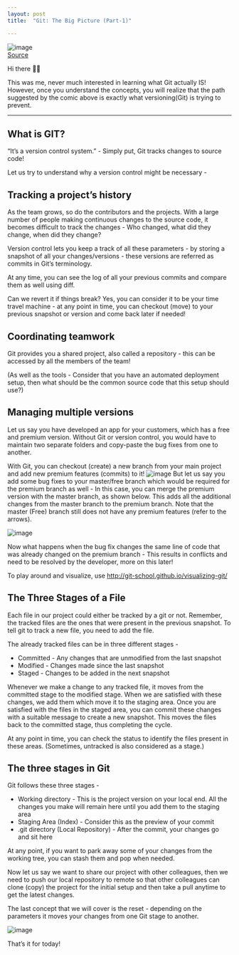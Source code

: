 ```yaml
---
layout: post
title:  "Git: The Big Picture (Part-1)"

---
```


![image](https://user-images.githubusercontent.com/10815402/139592396-79c922e3-70c2-4054-aeb1-df3fcc07aec0.png)\
[Source](https://imgs.xkcd.com/comics/git.png)

Hi there 👋🏽

This was me, never much interested in learning what Git actually IS! However, once you understand the concepts, you will realize that the path suggested by the comic above is exactly what versioning(Git) is trying to prevent.

---

## What is GIT?
“It’s a version control system.” - Simply put, Git tracks changes to source code!

Let us try to understand why a version control might be necessary -

## Tracking a project’s history
As the team grows, so do the contributors and the projects. With a large number of people making continuous changes to the source code, it becomes difficult to track the changes - Who changed, what did they change, when did they change?

Version control lets you keep a track of all these parameters - by storing a snapshot of all your changes/versions - these versions are referred as commits in Git’s terminology.

At any time, you can see the log of all your previous commits and compare them as well using diff.

Can we revert it if things break? Yes, you can consider it to be your time travel machine - at any point in time, you can checkout (move) to your previous snapshot or version and come back later if needed!

## Coordinating teamwork
Git provides you a shared project, also called a repository - this can be accessed by all the members of the team!

(As well as the tools - Consider that you have an automated deployment setup, then what should be the common source code that this setup should use?)

## Managing multiple versions
Let us say you have developed an app for your customers, which has a free and premium version. Without Git or version control, you would have to maintain two separate folders and copy-paste the bug fixes from one to another.

With Git, you can checkout (create) a new branch from your main project and add new premium features (commits) to it!
![image](https://user-images.githubusercontent.com/10815402/139592422-cfb02769-501a-4d56-a568-c158fbc2989f.png)
But let us say you add some bug fixes to your master/free branch which would be required for the premium branch as well - In this case, you can merge the premium version with the master branch, as shown below. This adds all the additional changes from the master branch to the premium branch. Note that the master (Free) branch still does not have any premium features (refer to the arrows).

![image](https://user-images.githubusercontent.com/10815402/139592432-1b289410-f71c-4e17-8435-acd54c669d0d.png)

Now what happens when the bug fix changes the same line of code that was already changed on the premium branch - This results in conflicts and need to be resolved by the developer, more on this later!

To play around and visualize, use http://git-school.github.io/visualizing-git/

## The Three Stages of a File
Each file in our project could either be tracked by a git or not. Remember, the tracked files are the ones that were present in the previous snapshot. To tell git to track a new file, you need to add the file.

The already tracked files can be in three different stages -

* Committed - Any changes that are unmodified from the last snapshot
* Modified - Changes made since the last snapshot
* Staged - Changes to be added in the next snapshot

Whenever we make a change to any tracked file, it moves from the committed stage to the modified stage. When we are satisfied with these changes, we add them which move it to the staging area. Once you are satisfied with the files in the staged area, you can commit these changes with a suitable message to create a new snapshot. This moves the files back to the committed stage, thus completing the cycle.

At any point in time, you can check the status to identify the files present in these areas. (Sometimes, untracked is also considered as a stage.)

## The three stages in Git
Git follows these three stages -

* Working directory - This is the project version on your local end. All the changes you make will remain here until you add them to the staging area
* Staging Area (Index) - Consider this as the preview of your commit
* .git directory (Local Repository) - After the commit, your changes go and sit here

At any point, if you want to park away some of your changes from the working tree, you can stash them and pop when needed.

Now let us say we want to share our project with other colleagues, then we need to push our local repository to remote so that other colleagues can clone (copy) the project for the initial setup and then take a pull anytime to get the latest changes.

The last concept that we will cover is the reset - depending on the parameters it moves your changes from one Git stage to another.

![image](https://user-images.githubusercontent.com/10815402/139592437-998b0bf4-474c-4081-904a-7d366256ab69.png)

That’s it for today!

